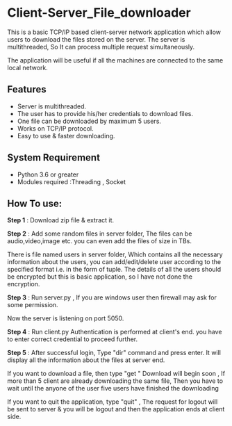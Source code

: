 # Client-Server_File_downloader
This is a basic TCP/IP based client-server network application which allow users to download the files stored on the server. The server is multithreaded, So It can process multiple request simultaneously.

The application will be useful if all the machines are connected to the same local network.

## Features
* Server is multithreaded.
* The user has to provide his/her credentials to download files.
* One file can be downloaded by maximum 5 users.
* Works on TCP/IP protocol.
* Easy to use & faster downloading.

## System Requirement
* Python 3.6 or greater
* Modules required :Threading , Socket

## How To use:

**Step 1** : Download zip file & extract it.

**Step 2** : Add some random files in server folder, The files can be audio,video,image etc. you can even add the files of size in TBs.

There is file named users in server folder, Which contains all the necessary information about the users, you can add/edit/delete user according to the specified format i.e. in the form of tuple. The details of all the users should be encrypted but this is basic application, so I have not done the encryption.


**Step 3** : Run server.py , If you are windows user then firewall may ask for some permission. 

Now the server is listening on port 5050. 

**Step 4** : Run client.py
Authentication is performed at client's end. you have to enter correct credential to proceed further.

**Step 5** : After successful login, Type "dir" command and press enter. It will display all the information about the files at server end.

If you want to download a file, then type "get <filename>" 
Download will begin soon , If more than 5 client are already downloading the same file, Then you have to wait until the anyone of the user five users have finished the downloading

If you want to quit the application, type "quit" , The request for logout will be sent to server & you will be logout and then the application ends at client side.
